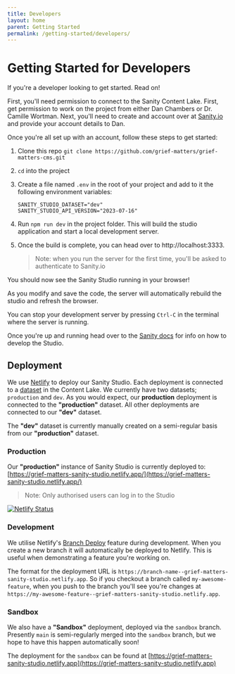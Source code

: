 ```yaml
---
title: Developers
layout: home
parent: Getting Started
permalink: /getting-started/developers/
---
```


# Getting Started for Developers

If you're a developer looking to get started. Read on!

First, you'll need permission to connect to the Sanity Content Lake. First, get permission to work on the project from either Dan Chambers or Dr. Camille Wortman. Next, you'll need to create and account over at [Sanity.io](https://sanity.io) and provide your account details to Dan.

Once you're all set up with an account, follow these steps to get started:

1. Clone this repo `git clone https://github.com/grief-matters/grief-matters-cms.git`
2. `cd` into the project
3. Create a file named `.env` in the root of your project and add to it the following environment variables:
   ```
   SANITY_STUDIO_DATASET="dev"
   SANITY_STUDIO_API_VERSION="2023-07-16"
   ```
4. Run `npm run dev` in the project folder. This will build the studio application and start a local development server.
5. Once the build is complete, you can head over to http://localhost:3333.

   > Note: when you run the server for the first time, you'll be asked to authenticate to Sanity.io

You should now see the Sanity Studio running in your browser!

As you modify and save the code, the server will automatically rebuild the studio and refresh the browser.

You can stop your development server by pressing `Ctrl-C` in the terminal where the server is running.

Once you're up and running head over to the [Sanity docs](https://www.sanity.io/docs) for info on how to develop the Studio.

## Deployment

We use [Netlify](https://netlify.com) to deploy our Sanity Studio. Each deployment is connected to a [dataset](https://www.sanity.io/docs/datasets) in the Content Lake. We currently have two datasets; `production` and `dev`. As you would expect, our **production** deployment is connected to the **"production"** dataset. All other deployments are connected to our **"dev"** dataset.

The **"dev"** dataset is currently manually created on a semi-regular basis from our **"production"** dataset.

### Production

Our **"production"** instance of Sanity Studio is currently deployed to: [https://grief-matters-sanity-studio.netlify.app/](https://grief-matters-sanity-studio.netlify.app/)

> Note: Only authorised users can log in to the Studio

[![Netlify Status](https://api.netlify.com/api/v1/badges/f66273ec-f841-4661-852f-3fa281fbdee4/deploy-status)](https://app.netlify.com/sites/grief-matters-sanity-studio/deploys)

### Development

We utilise Netlify's [Branch Deploy](https://docs.netlify.com/site-deploys/overview/#branches-and-deploys) feature during development. When you create a new branch it will automatically be deployed to Netlify. This is useful when demonstrating a feature you're working on.

The format for the deployment URL is `https://branch-name--grief-matters-sanity-studio.netlify.app`. So if you checkout a branch called `my-awesome-feature`, when you push to the branch you'll see you're changes at `https://my-awesome-feature--grief-matters-sanity-studio.netlify.app`.

### Sandbox

We also have a **"Sandbox"** deployment, deployed via the `sandbox` branch. Presently `main` is semi-regularly merged into the `sandbox` branch, but we hope to have this happen automatically soon!

The deployment for the `sandbox` can be found at [https://grief-matters-sanity-studio.netlify.app](https://grief-matters-sanity-studio.netlify.app)
